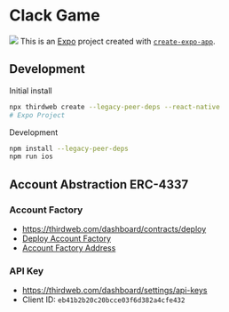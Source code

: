 # Clack Game

![](https://github.com/user-attachments/assets/c1f21b1b-dcf9-4ec3-960a-203a002f1e6f)
This is an [Expo](https://expo.dev) project created with [`create-expo-app`](https://www.npmjs.com/package/create-expo-app).

## Development

Initial install

```bash
npx thirdweb create --legacy-peer-deps --react-native
# Expo Project

```

Development

```bash
npm install --legacy-peer-deps
npm run ios 
```

## Account Abstraction ERC-4337

### Account Factory
- https://thirdweb.com/dashboard/contracts/deploy
- [Deploy Account Factory](https://youtu.be/pSgCV18MdCs?si=Waw6DXJ1D-zGuCos&t=274)
- [Account Factory Address](https://base-sepolia.blockscout.com/address/0x3D6Adb6157113187063481659Eb0B94561319b5c)

### API Key
- https://thirdweb.com/dashboard/settings/api-keys
- Client ID: `eb41b2b20c20bcce03f6d382a4cfe432`
